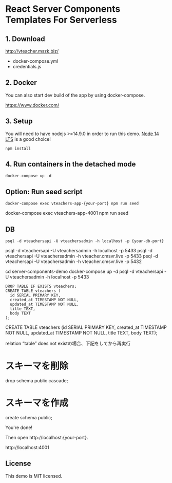 # React Server Components Templates For Serverless

## 1. Download

http://vteacher.mszk.biz/

- docker-compose.yml
- credentials.js

## 2. Docker

You can also start dev build of the app by using docker-compose.

https://www.docker.com/

## 3. Setup

You will need to have nodejs >=14.9.0 in order to run this demo. [Node 14 LTS](https://nodejs.org/en/about/releases/) is a good choice!

  ```
  npm install
  ```

## 4. Run containers in the detached mode

  ```
  docker-compose up -d
  ```

## Option: Run seed script

  ```
  docker-compose exec vteachers-app-{your-port} npm run seed
  ```

docker-compose exec vteachers-app-4001 npm run seed

## DB

  ```
  psql -d vteachersapi -U vteachersadmin -h localhost -p {your-db-port}
  ```

psql -d vteachersapi -U vteachersadmin -h localhost -p 5433
psql -d vteachersapi -U vteachersadmin -h vteacher.cmsvr.live -p 5433
psql -d vteachersapi -U vteachersadmin -h vteacher.cmsvr.live -p 5432

cd server-components-demo
docker-compose up -d
psql -d vteachersapi -U vteachersadmin -h localhost -p 5433


```
DROP TABLE IF EXISTS vteachers;
CREATE TABLE vteachers (
  id SERIAL PRIMARY KEY,
  created_at TIMESTAMP NOT NULL,
  updated_at TIMESTAMP NOT NULL,
  title TEXT,
  body TEXT
);
```

CREATE TABLE vteachers (id SERIAL PRIMARY KEY, created_at TIMESTAMP NOT NULL, updated_at TIMESTAMP NOT NULL, title TEXT, body TEXT);

relation “table” does not existの場合、下記をしてから再実行
# スキーマを削除
drop schema public cascade;
# スキーマを作成
create schema public;



You're done!

Then open http://localhost:{your-port}.

http://localhost:4001


## License
This demo is MIT licensed.
